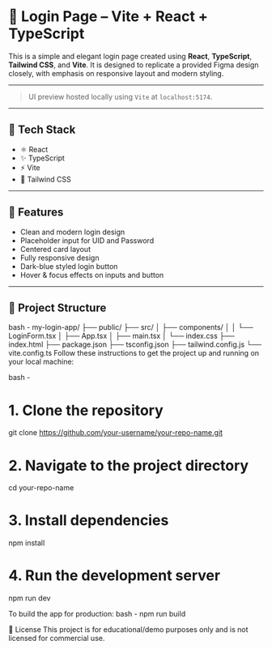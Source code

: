 # 🔐 Login Page – Vite + React + TypeScript

This is a simple and elegant login page created using **React**, **TypeScript**, **Tailwind CSS**, and **Vite**. It is designed to replicate a provided Figma design closely, with emphasis on responsive layout and modern styling.

---

> UI preview hosted locally using `Vite` at `localhost:5174`.

---

## 🚀 Tech Stack

- ⚛️ React  
- ✨ TypeScript  
- ⚡ Vite  
- 🎨 Tailwind CSS

---

## 🧩 Features

- Clean and modern login design
- Placeholder input for UID and Password
- Centered card layout
- Fully responsive design
- Dark-blue styled login button
- Hover & focus effects on inputs and button

---

## 📁 Project Structure

bash -
my-login-app/
├── public/
├── src/
│   ├── components/
│   │   └── LoginForm.tsx
│   ├── App.tsx
│   ├── main.tsx
│   └── index.css
├── index.html
├── package.json
├── tsconfig.json
├── tailwind.config.js
└── vite.config.ts
Follow these instructions to get the project up and running on your local machine:

bash -
# 1. Clone the repository
git clone https://github.com/your-username/your-repo-name.git

# 2. Navigate to the project directory
cd your-repo-name

# 3. Install dependencies
npm install

# 4. Run the development server
npm run dev

To build the app for production:
bash -
npm run build

🧾 License
This project is for educational/demo purposes only and is not licensed for commercial use.











